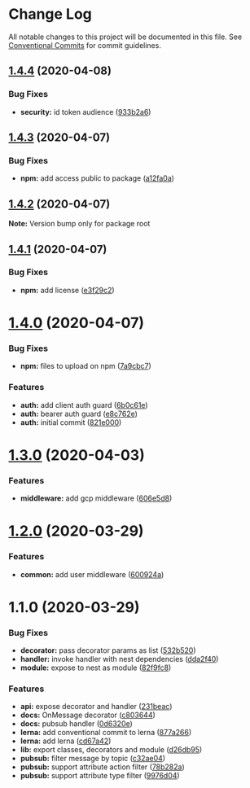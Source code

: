 # Change Log

All notable changes to this project will be documented in this file.
See [Conventional Commits](https://conventionalcommits.org) for commit guidelines.

## [1.4.4](https://github.com/skore-io/nest-firebase/compare/v1.4.3...v1.4.4) (2020-04-08)


### Bug Fixes

* **security:** id token audience ([933b2a6](https://github.com/skore-io/nest-firebase/commit/933b2a61aeccf1094b7e6310122de5648c374aa9))





## [1.4.3](https://github.com/skore-io/nest-firebase/compare/v1.4.2...v1.4.3) (2020-04-07)


### Bug Fixes

* **npm:** add access public to package ([a12fa0a](https://github.com/skore-io/nest-firebase/commit/a12fa0ace06705b2b6039f6ff22e4421d648a06b))





## [1.4.2](https://github.com/skore-io/nest-firebase/compare/v1.4.1...v1.4.2) (2020-04-07)

**Note:** Version bump only for package root





## [1.4.1](https://github.com/skore-io/nest-firebase/compare/v1.4.0...v1.4.1) (2020-04-07)


### Bug Fixes

* **npm:** add license ([e3f29c2](https://github.com/skore-io/nest-firebase/commit/e3f29c28f55026a159f565cb46f4457f8996a84c))





# [1.4.0](https://github.com/skore-io/nest-firebase/compare/v1.3.0...v1.4.0) (2020-04-07)


### Bug Fixes

* **npm:** files to upload on npm ([7a9cbc7](https://github.com/skore-io/nest-firebase/commit/7a9cbc7c287f068926c15c0390815f3e298686ca))


### Features

* **auth:** add client auth guard ([6b0c61e](https://github.com/skore-io/nest-firebase/commit/6b0c61e7fc15ad2493defed91430639972060331))
* **auth:** bearer auth guard ([e8c762e](https://github.com/skore-io/nest-firebase/commit/e8c762e4a28cd544988321628c417addf625bf6c))
* **auth:** initial commit ([821e000](https://github.com/skore-io/nest-firebase/commit/821e000e8ed615cf3ea49c3b6053bc51a0d62572))





# [1.3.0](https://github.com/skore-io/nest-firebase/compare/v1.2.0...v1.3.0) (2020-04-03)


### Features

* **middleware:** add gcp middleware ([606e5d8](https://github.com/skore-io/nest-firebase/commit/606e5d8f25b3cd79556960f94bef03e0602fff8b))





# [1.2.0](https://github.com/skore-io/nest-firebase/compare/v1.1.0...v1.2.0) (2020-03-29)


### Features

* **common:** add user middleware ([600924a](https://github.com/skore-io/nest-firebase/commit/600924a163bfd99706dc5d77bffe5e8fdac93bb0))





# 1.1.0 (2020-03-29)


### Bug Fixes

* **decorator:** pass decorator params as list ([532b520](https://github.com/skore-io/nest-firebase/commit/532b5203ce1559e8753a34f8bb81569f9b9fe8c1))
* **handler:** invoke handler with nest dependencies ([dda2f40](https://github.com/skore-io/nest-firebase/commit/dda2f400392af5aea657aa5dbf055de035366e7b))
* **module:** expose to nest as module ([82f9fc8](https://github.com/skore-io/nest-firebase/commit/82f9fc804d107b5ef9d366c848c0c381c1fe751b))


### Features

* **api:** expose decorator and handler ([231beac](https://github.com/skore-io/nest-firebase/commit/231beac7c12e499185ea2e00e6a09f0fb8a1c462))
* **docs:** OnMessage decorator ([c803644](https://github.com/skore-io/nest-firebase/commit/c803644d4518fa64c8b78a790fc478ba804deea1))
* **docs:** pubsub handler ([0d6320e](https://github.com/skore-io/nest-firebase/commit/0d6320eefe89c2e6de796ec27bd4987630e8b587))
* **lerna:** add conventional commit to lerna ([877a266](https://github.com/skore-io/nest-firebase/commit/877a2663b94359cfcfaf57ab64992fb7a152c45d))
* **lerna:** add lerna ([cd67a42](https://github.com/skore-io/nest-firebase/commit/cd67a426e30427794e43e83b6cd95cd12f7fef44))
* **lib:** export classes, decorators and module ([d26db95](https://github.com/skore-io/nest-firebase/commit/d26db95c21a1031d0540e5419a7d6122e873c467))
* **pubsub:** filter message by topic ([c32ae04](https://github.com/skore-io/nest-firebase/commit/c32ae04e6d5d003b4f67c706d6f55fd0127864b5))
* **pubsub:** support attribute action filter ([78b282a](https://github.com/skore-io/nest-firebase/commit/78b282af97abf1eeea85746cd4ca002cd9606866))
* **pubsub:** support attribute type filter ([9976d04](https://github.com/skore-io/nest-firebase/commit/9976d0470a33afdd8a600661fd43f3e4218de681))
